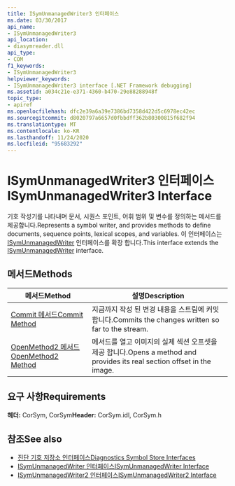 ```yaml
---
title: ISymUnmanagedWriter3 인터페이스
ms.date: 03/30/2017
api_name:
- ISymUnmanagedWriter3
api_location:
- diasymreader.dll
api_type:
- COM
f1_keywords:
- ISymUnmanagedWriter3
helpviewer_keywords:
- ISymUnmanagedWriter3 interface [.NET Framework debugging]
ms.assetid: a034c21e-e371-4360-b470-29e88288948f
topic_type:
- apiref
ms.openlocfilehash: dfc2e39a6a39e7386bd7358d422d5c6978ec42ec
ms.sourcegitcommit: d8020797a6657d0fbbdff362b80300815f682f94
ms.translationtype: MT
ms.contentlocale: ko-KR
ms.lasthandoff: 11/24/2020
ms.locfileid: "95683292"
---
```

# <a name="isymunmanagedwriter3-interface"></a><span data-ttu-id="135a6-102">ISymUnmanagedWriter3 인터페이스</span><span class="sxs-lookup"><span data-stu-id="135a6-102">ISymUnmanagedWriter3 Interface</span></span>

<span data-ttu-id="135a6-103">기호 작성기를 나타내며 문서, 시퀀스 포인트, 어휘 범위 및 변수를 정의하는 메서드를 제공합니다.</span><span class="sxs-lookup"><span data-stu-id="135a6-103">Represents a symbol writer, and provides methods to define documents, sequence points, lexical scopes, and variables.</span></span> <span data-ttu-id="135a6-104">이 인터페이스는 [ISymUnmanagedWriter](isymunmanagedwriter-interface.md) 인터페이스를 확장 합니다.</span><span class="sxs-lookup"><span data-stu-id="135a6-104">This interface extends the [ISymUnmanagedWriter](isymunmanagedwriter-interface.md) interface.</span></span>  
  
## <a name="methods"></a><span data-ttu-id="135a6-105">메서드</span><span class="sxs-lookup"><span data-stu-id="135a6-105">Methods</span></span>  
  
|<span data-ttu-id="135a6-106">메서드</span><span class="sxs-lookup"><span data-stu-id="135a6-106">Method</span></span>|<span data-ttu-id="135a6-107">설명</span><span class="sxs-lookup"><span data-stu-id="135a6-107">Description</span></span>|  
|------------|-----------------|  
|[<span data-ttu-id="135a6-108">Commit 메서드</span><span class="sxs-lookup"><span data-stu-id="135a6-108">Commit Method</span></span>](isymunmanagedwriter3-commit-method.md)|<span data-ttu-id="135a6-109">지금까지 작성 된 변경 내용을 스트림에 커밋합니다.</span><span class="sxs-lookup"><span data-stu-id="135a6-109">Commits the changes written so far to the stream.</span></span>|  
|[<span data-ttu-id="135a6-110">OpenMethod2 메서드</span><span class="sxs-lookup"><span data-stu-id="135a6-110">OpenMethod2 Method</span></span>](isymunmanagedwriter3-openmethod2-method.md)|<span data-ttu-id="135a6-111">메서드를 열고 이미지의 실제 섹션 오프셋을 제공 합니다.</span><span class="sxs-lookup"><span data-stu-id="135a6-111">Opens a method and provides its real section offset in the image.</span></span>|  
  
## <a name="requirements"></a><span data-ttu-id="135a6-112">요구 사항</span><span class="sxs-lookup"><span data-stu-id="135a6-112">Requirements</span></span>  

 <span data-ttu-id="135a6-113">**헤더:** CorSym, CorSym</span><span class="sxs-lookup"><span data-stu-id="135a6-113">**Header:** CorSym.idl, CorSym.h</span></span>  
  
## <a name="see-also"></a><span data-ttu-id="135a6-114">참조</span><span class="sxs-lookup"><span data-stu-id="135a6-114">See also</span></span>

- [<span data-ttu-id="135a6-115">진단 기호 저장소 인터페이스</span><span class="sxs-lookup"><span data-stu-id="135a6-115">Diagnostics Symbol Store Interfaces</span></span>](diagnostics-symbol-store-interfaces.md)
- [<span data-ttu-id="135a6-116">ISymUnmanagedWriter 인터페이스</span><span class="sxs-lookup"><span data-stu-id="135a6-116">ISymUnmanagedWriter Interface</span></span>](isymunmanagedwriter-interface.md)
- [<span data-ttu-id="135a6-117">ISymUnmanagedWriter2 인터페이스</span><span class="sxs-lookup"><span data-stu-id="135a6-117">ISymUnmanagedWriter2 Interface</span></span>](isymunmanagedwriter2-interface.md)
